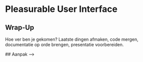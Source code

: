 # Pleasurable User Interface


## Wrap-Up
Hoe ver ben je gekomen? Laatste dingen afmaken, code mergen, documentatie op orde brengen, presentatie voorbereiden.




<!-->
## Aanpak




-->